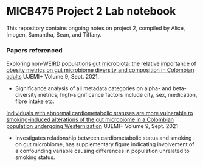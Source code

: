 # MICB475 Project 2 Lab notebook
This repository contains ongoing notes on project 2, compiled by Alice, Imogen, Samantha, Sean, and Tiffany.

### Papers referenced
[Exploring  non-WEIRD  populations  gut  microbiota:  the relative  importance  of  obesity  metrics  on  gut  microbiome diversity and composition in Colombian adults](https://ojs.library.ubc.ca/index.php/UJEMI/article/view/198186/192791?fbclid=IwAR0iTZopMvDnj4u4ff_Y713ByjeSGnvi86pGAkuLxliEXvQDzXDXm4_k-OA) UJEMI+ Volume 9, Sept. 2021. 

* Significance analysis of all metadata categories on alpha- and beta-diversity metrics; high-significance factors include city, sex, medication, fibre intake etc.

[Individuals with abnormal cardiometabolic statuses are more vulnerable  to  smoking-induced  alterations  of  the  gut microbiome  in  a Colombian  population  undergoing Westernization](https://ojs.library.ubc.ca/index.php/UJEMI/article/view/198169/192803) UJEMI+ Volume 9, Sept. 2021

* Investigates relationship between cardiometabolic status and smoking on gut microbiome, has supplementary figure indicating involvement of a confounding variable causing differences in population unrelated to smoking status.

